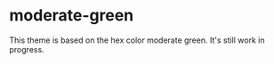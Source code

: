 # moderate-green

This theme is based on the hex color moderate green. It's still work in progress.
